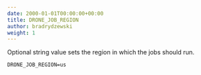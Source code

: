 ```yaml
---
date: 2000-01-01T00:00:00+00:00
title: DRONE_JOB_REGION
author: bradrydzewski
weight: 1
---
```


Optional string value sets the region in which the jobs should run.

```
DRONE_JOB_REGION=us
```
